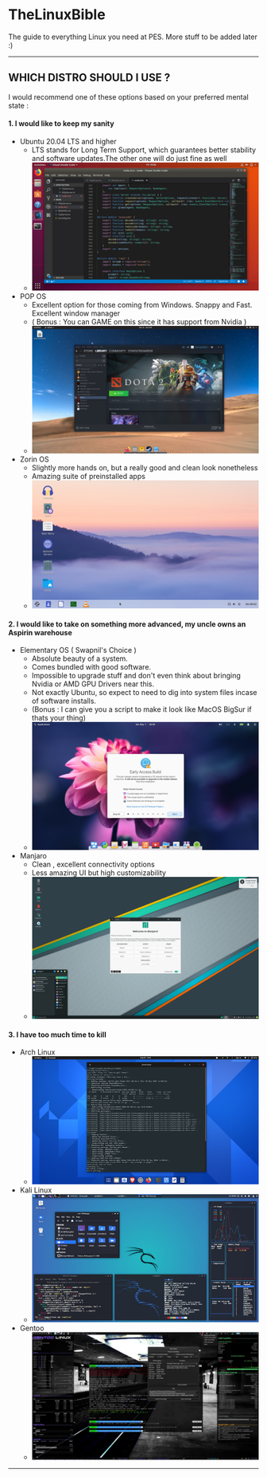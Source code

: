 # TheLinuxBible
The guide to everything Linux you need at PES. More stuff to be added later :)

- - -
## WHICH DISTRO SHOULD I USE ?
I would recommend one of these options based on your preferred mental state :

#### 1. I would like to keep my sanity 

- Ubuntu 20.04 LTS and higher 
  - LTS stands for Long Term Support, which guarantees better stability and software updates.The other one will do just fine as well
  - ![ubuntu](src/ubuntupic.jpg)
- POP OS
  - Excellent option for those coming from Windows. Snappy and Fast. Excellent window manager
  - ( Bonus : You can GAME on this since it has support from Nvidia )   
  - ![ubuntu](src/popospic.png)
- Zorin OS  
  - Slightly more hands on, but a really good and clean look nonetheless
  - Amazing suite of preinstalled apps
  - ![ubuntu](src/zorinpic.png)
 
 #### 2. I would like to take on something more advanced, my uncle owns an Aspirin warehouse
 - Elementary OS ( Swapnil's Choice )
    - Absolute beauty of a system. 
    - Comes bundled with good software.
    - Impossible to upgrade stuff and don't even think about bringing Nvidia or AMD GPU Drivers near this.
    - Not exactly Ubuntu, so expect to need to dig into system files incase of software installs.
    - (Bonus : I can give you a script to make it look like MacOS BigSur if thats your thing)
    - ![ubuntu](src/eospic.jpg)
 - Manjaro
    - Clean , excellent connectivity options 
    - Less amazing UI  but high customizability
    - ![ubuntu](src/manjaropic.png)
 #### 3. I have too much time to kill 
 - Arch Linux
    - ![ubuntu](src/archpic.png)
 - Kali Linux
    - ![ubuntu](src/kalipic.jpg)
 - Gentoo
    - ![ubuntu](src/gentoopic.jpg) 
- - -

